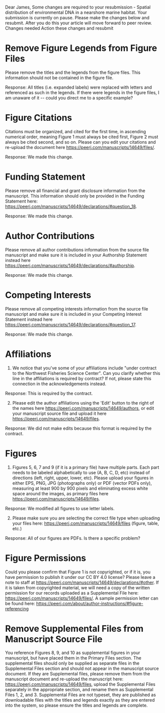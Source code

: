 Dear James,
Some changes are required to your resubmission - Spatial distribution of environmental DNA in a nearshore marine habitat.
Your submission is currently on pause. Please make the changes below and resubmit. After you do this your article will move forward to peer review.
Changes needed
Action these changes and resubmit
# Remove Figure Legends from Figure Files
Please remove the titles and the legends from the figure files. This information should not be contained in the figure file.

  Response: All titles (i.e. expanded labels) were replaced with letters and referenced as such in the legends. If there were legends in the figure files, I am unaware of it -- could you direct me to a specific example?

# Figure Citations
Citations must be organized, and cited for the first time, in ascending numerical order, meaning Figure 1 must always be cited first, Figure 2 must always be cited second, and so on. Please can you edit your citations and re-upload the document here <https://peerj.com/manuscripts/14649/files/>.

  Response: We made this change.

# Funding Statement
Please remove all financial and grant disclosure information from the manuscript. This information should only be provided in the Funding Statement here: <https://peerj.com/manuscripts/14649/declarations/#question_18>.

  Response: We made this change.

# Author Contributions
Please remove all author contributions information from the source file manuscript and make sure it is included in your Authorship Statement instead here <https://peerj.com/manuscripts/14649/declarations/#authorship>.

  Response: We made this change.


# Competing Interests
Please remove all competing interests information from the source file manuscript and make sure it is included in your Competing Interest Statement instead here <https://peerj.com/manuscripts/14649/declarations/#question_17>.

  Response: We made this change.


# Affiliations
1) We notice that you've some of your affiliations include "under contract to the Northwest Fisheries Science Center". Can you clarify whether this line in the affiliations is required by contract? If not, please state this connection in the acknowledgements instead.

  Response: This is required by the contract.


2) Please edit the author affiliations using the 'Edit' button to the right of the names here <https://peerj.com/manuscripts/14649/authors>, or edit your manuscript source file and upload it here <https://peerj.com/manuscripts/14649/files>.

  Response: We did not make edits because this format is required by the contract.


# Figures
1) Figures 5, 6, 7 and 9 (if it is a primary file) have multiple parts. Each part needs to be labeled alphabetically to use (A, B, C, D, etc) instead of directions (left, right, upper, lower, etc). Please upload your figures in either EPS, PNG, JPG (photographs only) or PDF (vector PDFs only), measuring at least 900 by 900 pixels and eliminating excess white space around the images, as primary files here <https://peerj.com/manuscripts/14649/files>.

  Response: We modified all figures to use letter labels.

2) Please make sure you are selecting the correct file type when uploading your files here: <https://peerj.com/manuscripts/14649/files> (figure, table, etc.)

  Response: All of our figures are PDFs. Is there a specific problem?

# Figure Permissions
Could you please confirm that Figure 1 is not copyrighted, or if it is, you have permission to publish it under our CC BY 4.0 license? Please leave a note to staff at <https://peerj.com/manuscripts/14649/declarations/#other>. If it is taken from copyrighted material, we will need a copy of the written permission for our records uploaded as a Supplemental File here: <https://peerj.com/manuscripts/14649/files/>. A sample permission letter can be found here: <https://peerj.com/about/author-instructions/#figure-referencing>

# Remove Supplemental Files from Manuscript Source File
You reference Figures 8, 9, and 10 as supplemental figures in your manuscript, but have placed them in the Primary Files section. The supplemental files should only be supplied as separate files in the Supplemental Files section and should not appear in the manuscript source document. If they are Supplemental files, please remove them from the manuscript document and re-upload the manuscript here: <https://peerj.com/manuscripts/14649/files>, upload the Supplemental Files separately in the appropriate section, and rename them as Supplemental Files 1, 2, and 3. Supplemental Files are not typeset, they are published as downloadable files with the titles and legends exactly as they are entered into the system, so please ensure the titles and legends are complete.
